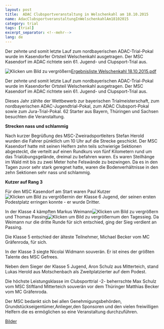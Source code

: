```yaml
---
layout: post
title:  ADAC Clubsportveranstaltung in Welschenkahl am 18.10.2015
name: AdacClubsportveranstaltungInWelschenkahlAm18102015
category: trial
tags: [trial]
excerpt_separator: <!--mehr-->
lang: de
---
```




Der zehnte und somit letzte Lauf zum nordbayerischen ADAC-Trial-Pokal wurde im Kasendorfer Ortsteil Welschenkahl ausgetragen. Der MSC Kasendorf im ADAC richtete sein 61. Jugend- und Clupsport-Trial aus.

![Klicken um Bild zu vergrößern](https://lh3.googleusercontent.com/-xyR7YydqiK0/VikgF385e3I/AAAAAAAAF-I/Wvu98vPc_4g/w1142-h762-no/IMG_9911.JPG)[Ergebnisliste Welschenkahl 18.10.2015.pdf](/download/Ergebnisliste_Welschenkahl_20151018.pdf)
 
<!--mehr-->

Der zehnte und somit letzte Lauf zum nordbayerischen ADAC-Trial-Pokal wurde im Kasendorfer Ortsteil Welschenkahl ausgetragen. Der MSC Kasendorf im ADAC richtete sein 61. Jugend- und Clupsport-Trial aus.

Dieses Jahr zählte der Wettbewerb zur bayerischen Trialmeisterschaft, zum nordbayerischen ADAC-Jugendtrial-Pokal, zum ADAC Clubsport-Pokal sowie zum Jura-Trial-Pokal. 62 Starter aus Bayern, Thüringen und Sachsen besuchten die Veranstaltung.

**Strecken nass und schlammig**

Nach kurzer Begrüßung des MSC-Zweiradsportleiters Stefan Herold wurden die Fahrer pünktlich um 10 Uhr auf die Strecke geschickt. Der MSC Kasendorf hatte mit seinen Helfern zehn teils schwierige Sektionen abgesteckt, die verteilt auf einen Rundkurs von fünf Kilometern rund um das Trialübungsgelände, dreimal zu befahren waren. Es waren Steilhänge im Wald mit bis zu zwei Meter hohe Felswände zu bezwingen. Da es in den Tagen zuvor sehr stark geregnet hatte, waren die Bodenverhältnisse in den zehn Sektionen sehr nass und schlammig.

**Kutzer auf Rang 3**

Für den MSC Kasendorf am Start waren Paul Kutzer![Klicken um Bild zu vergrößern](https://lh5.googleusercontent.com/-ZbRZs5znukQ/Vika_jxfn3I/AAAAAAAAF80/dZq-I947BjM/w1142-h762-no/kutzer%2Bpaul-001.JPG)in der Klasse 6 Jugend, der seinen ersten Podestplatz erringen konnte - er wurde Dritter.

 In der Klasse 4 kämpften Markus Weimann![Klicken um Bild zu vergrößern](https://lh5.googleusercontent.com/-dCms-L_rJWk/Vika3hDhmPI/AAAAAAAAF8s/5XF1a26HzeA/w1142-h762-no/markus%2Bweimann1.jpg)und Thomas Passing![Klicken um Bild zu vergrößern](https://lh6.googleusercontent.com/-50FT6NRpXGM/VikaumA9cqI/AAAAAAAAF8k/HO8g_tpgqkw/w1142-h761-no/thomas%2Bpassing.JPG)um den Tagessieg. Da Weimann nur die dritte Runde für sich entschied, ging der Sieg verdient an Passing.

 Die Klasse 5 entschied der älteste Teilnehmer, Michael Becker vom MC Gräfenroda, für sich.

 In der Klasse 3 siegte Nicolai Widmann souverän. Er ist eines der größten Talente des MSC Gefrees.

Neben dem Sieger der Klasse 5 Jugend, Aron Schulz aus Mitterteich, stand Lukas Herold aus Motschenbach als Zweitplatzierter auf dem Podest.

Die höchste Leistungsklasse im Clubsporttrial -2- beherrschte Max Schulz vom MSC Stiftland Mitterteich souverän vor dem Thüringer Matthias Becker vom MC Gräfenroda.

Der MSC bedankt sich bei allen Genehmigungsbehörden, Grundstückseigentümer,Anlieger,den Sponsoren und den vielen freiwilligen Helfern die es ermöglichen so eine Veranstaltung durchzuführen.

[Bilder](http://plus.google.com/photos/108656924518465552879/albums/6208522944529708577)
